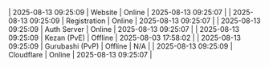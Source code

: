 | 2025-08-13 09:25:09 | Website | Online | 2025-08-13 09:25:07 |
| 2025-08-13 09:25:09 | Registration | Online | 2025-08-13 09:25:07 |
| 2025-08-13 09:25:09 | Auth Server | Online | 2025-08-13 09:25:07 |
| 2025-08-13 09:25:09 | Kezan (PvE) | Offline | 2025-08-03 17:58:02 |
| 2025-08-13 09:25:09 | Gurubashi (PvP) | Offline | N/A |
| 2025-08-13 09:25:09 | Cloudflare | Online | 2025-08-13 09:25:07 |
